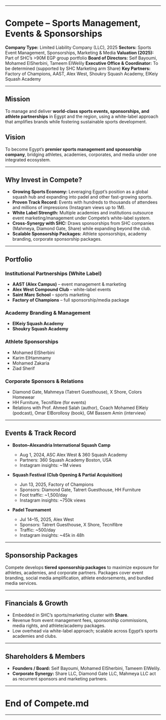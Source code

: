
---

# Compete – Sports Management, Events & Sponsorships

**Company Type:** Limited Liability Company (LLC), 2025
**Sectors:** Sports Event Management, Sponsorships, Marketing & Media
**Valuation (2025):** Part of SHC’s >90M EGP group portfolio
**Board of Directors:** Seif Bayoumi, Mohamed ElSherbini, Tameem ElWelily
**Executive Office & Coordinator:** To be determined (supported by SHC Marketing arm Share)
**Key Partners:** Factory of Champions, AAST, Alex West, Shoukry Squash Academy, ElKeiy Squash Academy

---

## Mission

To manage and deliver **world-class sports events, sponsorships, and athlete partnerships** in Egypt and the region, using a white-label approach that amplifies brands while fostering sustainable sports development.

## Vision

To become Egypt’s **premier sports management and sponsorship company**, bridging athletes, academies, corporates, and media under one integrated ecosystem.

---

## Why Invest in Compete?

* **Growing Sports Economy:** Leveraging Egypt’s position as a global squash hub and expanding into padel and other fast-growing sports.
* **Proven Track Record:** Events with hundreds to thousands of attendees and millions of impressions (Instagram views up to 1M).
* **White Label Strength:** Multiple academies and institutions outsource event marketing/management under Compete’s white-label system.
* **Cross-Synergy with SHC:** Draws sponsorships from SHC companies (Mahmeya, Diamond Gate, Share) while expanding beyond the club.
* **Scalable Sponsorship Packages:** Athlete sponsorships, academy branding, corporate sponsorship packages.

---

## Portfolio

### Institutional Partnerships (White Label)

* **AAST (Alex Campus)** – event management & marketing
* **Alex West Compound Club** – white-label events
* **Saint Marc School** – sports marketing
* **Factory of Champions** – full sponsorship/media package

### Academy Branding & Management

* **ElKeiy Squash Academy**
* **Shoukry Squash Academy**

### Athlete Sponsorships

* Mohamed ElSherbini
* Karim ElHammamy
* Mohamed Zakaria
* Ziad Sherif

### Corporate Sponsors & Relations

* Diamond Gate, Mahmeya (Tatrert Guesthouse), X Shore, Colors Homewear
* HH Furniture, Tecnifibre (for events)
* Relations with Prof. Ahmed Salah (author), Coach Mohamed ElKeiy (podcast), Omar ElBorollosy (book), GM Bassem Amin (interview)

---

## Events & Track Record

* **Boston–Alexandria International Squash Camp**

  * Aug 1, 2024, ASC Alex West & 360 Squash Academy
  * Partners: 360 Squash Academy Boston, USA
  * Instagram insights: \~1M views

* **Squash Festival (Club Opening & Partial Acquisition)**

  * Jun 13, 2025, Factory of Champions
  * Sponsors: Diamond Gate, Tatrert Guesthouse, HH Furniture
  * Foot traffic: \~1,500/day
  * Instagram insights: \~750k views

* **Padel Tournament**

  * Jul 14–15, 2025, Alex West
  * Sponsors: Tatrert Guesthouse, X Shore, Tecnifibre
  * Traffic: \~500/day
  * Instagram insights: \~45k in 48h

---

## Sponsorship Packages

Compete develops **tiered sponsorship packages** to maximize exposure for athletes, academies, and corporate partners. Packages cover event branding, social media amplification, athlete endorsements, and bundled media services.

---

## Financials & Growth

* Embedded in SHC’s sports/marketing cluster with **Share**.
* Revenue from event management fees, sponsorship commissions, media rights, and athlete/academy packages.
* Low overhead via white-label approach; scalable across Egypt’s sports academies and clubs.

---

## Shareholders & Members

* **Founders / Board:** Seif Bayoumi, Mohamed ElSherbini, Tameem ElWelily.
* **Corporate Synergy:** Share LLC, Diamond Gate LLC, Mahmeya LLC act as recurrent sponsors and marketing partners.

---

# End of Compete.md

---
